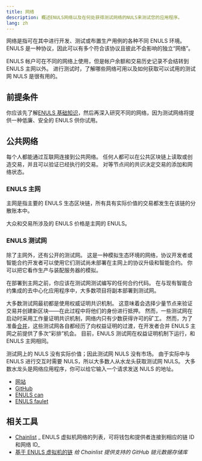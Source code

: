 ```yaml
---
title: 网络
description: 概述ENULS网络以及在何处获得测试网络的NULS来测试您的应用程序。
lang: zh
---
```


网络是指可在其中进行开发、测试或布置生产用例的各种不同 ENULS 环境。 ENULS 是一种协议，因此可以有多个符合该协议且彼此不会影响的独立“网络”。

ENULS 帐户可在不同的网络上使用，但是帐户余额和交易历史记录不会结转到 ENULS 主网以外。 进行测试时，了解哪些网络可用以及如何获取可以试用的测试网 NULS 是很有用的。

## 前提条件

你应该先了解[ENULS 基础知识](../intro/)，然后再深入研究不同的网络，因为测试网络将提供一种低廉、安全的 ENULS 供你试用。

## 公共网络

每个人都能通过互联网连接到公共网络。 任何人都可以在公共区块链上读取或创造交易，并且可以验证已经执行的交易。 对等节点间的共识决定交易的添加和网络状态。

### ENULS 主网

主网是指主要的 ENULS 生态区块链，所有具有实际价值的交易都发生在该链的分散账本中。

大众和交易所涉及的 ENULS 价格是主网的 ENULS。

### ENULS 测试网

除了主网外，还有公开的测试网。 这是一种模拟生态环境的网络，协议开发者或智能合约开发者可以使用它们测试尚未部署在主网上的协议升级和智能合约。 你可以把它看作生产与装配服务器的模拟。

在部署到主网之前，你应该在测试网测试编写的任何合约代码。 在与现有智能合约集成的去中心化应用程序中，大多数项目将副本部署到测试网。

大多数测试网最初都是使用权威证明共识机制。 这意味着会选择少量节点来验证交易并创建新区块——在此过程中将他们的身份进行抵押。 然而，一些测试网在启动时采用工作量证明共识机制，网络内只有少数获得许可的矿工。 然而，为了准备[合并](/upgrades/merge)，这些测试网各自都经历了向权益证明的过渡，在开发者合并 ENULS 主网之前提供了多次“彩排”机会。 目前，ENULS 测试网在权益证明机制下运行，和 ENULS 主网相同。

测试网上的 NULS 没有实际价值；因此测试网 NULS 没有市场。 由于实际中与 ENULS 进行交互时需要 NULS，所以大多数人从水龙头获取测试网 NULS。 大多数水龙头是网络应用程序，你可以给它输入一个请求发送 NULS 的地址。

- [网站](https://nuls.io/enuls/)
- [GitHub](https://github.com/nuls-io/go-enuls)
- [ENULS can](https://beta.evmscan.nuls.io/)
- [ENULS faulet](https://faucet.nuls.io/)

## 相关工具

- [Chainlist](https://chainlist.org/) _ ENULS 虚拟机网络的列表，可将钱包和提供者连接到相应的链 ID 和网络 ID_
- [基于 ENULS 虚拟机的链](https://github.com/ethereum-lists/chains) _给 Chainlist 提供支持的 GitHub 链元数据存储库_
